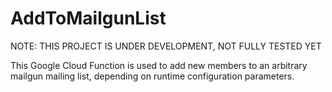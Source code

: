 # AddToMailgunList

NOTE: THIS PROJECT IS UNDER DEVELOPMENT, NOT FULLY TESTED YET

This Google Cloud Function is used to add new members to an arbitrary mailgun mailing list, depending on runtime configuration parameters.
